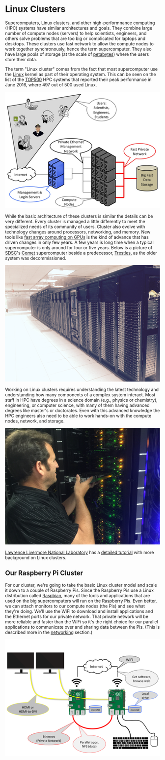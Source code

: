 # Linux Clusters

Supercomputers, Linux clusters, and other high-performnance computing (HPC) systems have similar architectures and goals. They combine large number of compute nodes (servers) to help scientists, engineers, and others solve problems that are too big or complicated for laptops and desktops. These clusters use fast network to allow the compute nodes to work together synchronously, hence the term supercomputer. They also have large pools of storage (at the scale of [petabytes](https://en.wikipedia.org/wiki/Petabyte)) where the users store their data.

The term "Linux cluster" comes from the fact that most supercomputer use the [Linux](https://kernel.org/) kernel as part of their operating system. This can be seen on the list of the [TOP500](https://www.top500.org/) HPC systems that reported their peak performance in June 2016, where 497 out of 500 used Linux.

![](cluster.png)

While the basic architecture of these clusters is similar the details can be very different. Every cluster is managed a little differently to meet the specialized needs of its community of users. Cluster also evolve with technology changes around processors, networking, and memory. New tools like [fast array computing on GPUs](http://www.nvidia.com/object/what-is-gpu-computing.html) is the kind of advance that has driven changes in only few years. A few years is long time when a typical supercomputer is only around for four or five years. Below is a picture of [SDSC](http://www.sdsc.edu/)'s [Comet](http://www.sdsc.edu/support/user_guides/comet.html) supercomputer beside a predecessor,  [Trestles](http://ucsdnews.ucsd.edu/pressrelease/university_of_arkansas_acquires_sdscs_trestles_supercomputer), as the older system was decommissioned. 

![](comet-trestles.png)

Working on Linux clusters requires understanding the latest technology and understanding how many components of a complex system interact. Most staff in HPC have degrees in a science domain (e.g., physics or chemistry), engineering, or computer science, with many of them having advanced degrees like master's or doctorates. Even with this advanced knowledge the HPC engineers also need to be able to work hands-on with the compute nodes, network, and storage.

![](hpc-engineer.png)

[Lawrence Livermore National Laboratory](https://www.llnl.gov/) has a [detailed tutorial](https://computing.llnl.gov/tutorials/linux_clusters/) with more background on Linux clusters.

## Our Raspberry Pi Cluster

For our cluster, we're going to take the basic Linux cluster model and scale it down to a couple of Raspberry Pis. Since the Raspberry Pis use a Linux distribution called [Raspbian](https://www.raspbian.org/), many of the tools and applications that are used on the big supercomputers will run on the Raspberry Pis. Even better, we can attach monitors to our compute nodes (the Pis) and see what they're doing. We'll use the WiFi to download and install applications and the Ethernet ports for our private network. That private network will be more reliable and faster than the WiFi so it's the right choice for our parallel applications to communicate over and sharing data between the Pis. (This is described more in the [networking](networking.md) section.)

![](picluster.png)
